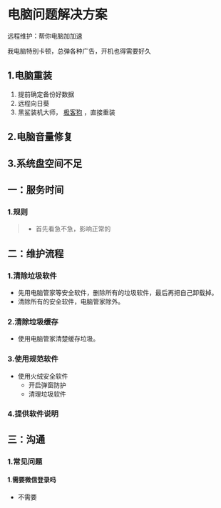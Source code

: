 # 电脑问题解决方案



远程维护：帮你电脑加加速

我电脑特别卡顿，总弹各种广告，开机也得需要好久



## 1.电脑重装

1. 提前确定备份好数据
2. 远程向日葵
3. 黑鲨装机大师， [极客狗](https://www.jikegou.net/) ，直接重装



## 2.电脑音量修复



## 3.系统盘空间不足



## 一：服务时间

### 1.规则
> * 首先看急不急，影响正常的


## 二：维护流程

### 1.清除垃圾软件
- 先用电脑管家等安全软件，删除所有的垃圾软件，最后再把自己卸载掉。
- 清除所有的安全软件，电脑管家除外。
### 2.清除垃圾缓存
- 使用电脑管家清楚缓存垃圾。


### 3.使用规范软件

- 使用火绒安全软件
  - 开启弹窗防护
  - 清理垃圾软件


### 4.提供软件说明



## 三：沟通

### 1.常见问题

#### 1.需要微信登录吗
- 不需要

